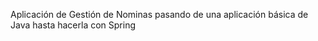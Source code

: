 Aplicación de Gestión de Nominas pasando de una aplicación básica de Java hasta hacerla con Spring 
